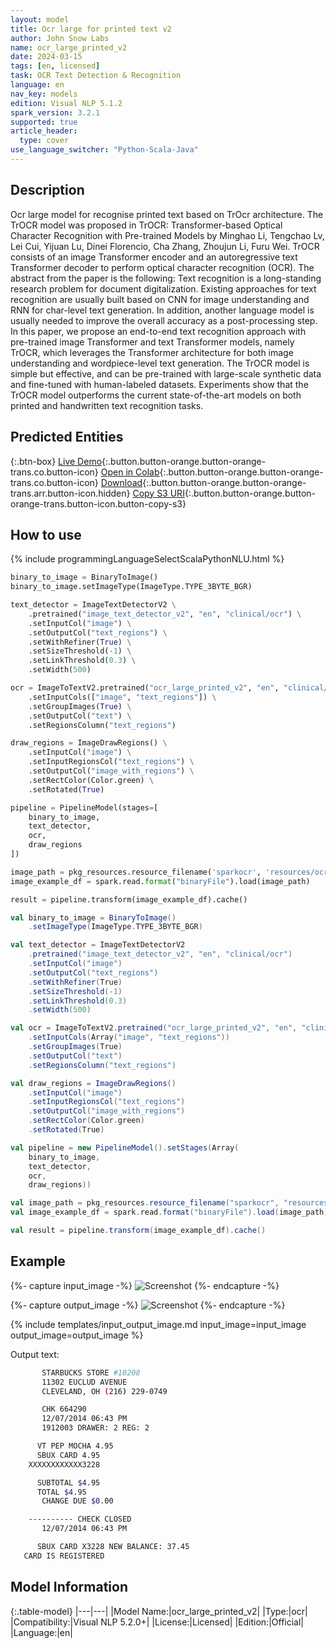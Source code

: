 ```yaml
---
layout: model
title: Оcr large for printed text v2
author: John Snow Labs
name: ocr_large_printed_v2
date: 2024-03-15
tags: [en, licensed]
task: OCR Text Detection & Recognition
language: en
nav_key: models
edition: Visual NLP 5.1.2
spark_version: 3.2.1
supported: true
article_header:
  type: cover
use_language_switcher: "Python-Scala-Java"
---
```


## Description

Ocr large model for recognise printed text based on TrOcr architecture. The TrOCR model was proposed in TrOCR: Transformer-based Optical Character Recognition with Pre-trained Models by Minghao Li, Tengchao Lv, Lei Cui, Yijuan Lu, Dinei Florencio, Cha Zhang, Zhoujun Li, Furu Wei. TrOCR consists of an image Transformer encoder and an autoregressive text Transformer decoder to perform optical character recognition (OCR).  The abstract from the paper is the following:  Text recognition is a long-standing research problem for document digitalization. Existing approaches for text recognition are usually built based on CNN for image understanding and RNN for char-level text generation. In addition, another language model is usually needed to improve the overall accuracy as a post-processing step. In this paper, we propose an end-to-end text recognition approach with pre-trained image Transformer and text Transformer models, namely TrOCR, which leverages the Transformer architecture for both image understanding and wordpiece-level text generation. The TrOCR model is simple but effective, and can be pre-trained with large-scale synthetic data and fine-tuned with human-labeled datasets. Experiments show that the TrOCR model outperforms the current state-of-the-art models on both printed and handwritten text recognition tasks.

## Predicted Entities

{:.btn-box}
[Live Demo](https://demo.johnsnowlabs.com/ocr/RECOGNIZE_PRINTED/){:.button.button-orange.button-orange-trans.co.button-icon}
[Open in Colab](https://colab.research.google.com/github/JohnSnowLabs/spark-ocr-workshop/blob/master/jupyter/Cards/SparkOcrImageToTextPrinted_V2_opt.ipynb){:.button.button-orange.button-orange-trans.co.button-icon}
[Download](https://s3.amazonaws.com/auxdata.johnsnowlabs.com/clinical/ocr/ocr_large_printed_v2_en_5.1.2_3.0_1701749193000.zip){:.button.button-orange.button-orange-trans.arr.button-icon.hidden}
[Copy S3 URI](s3://auxdata.johnsnowlabs.com/clinical/ocr/ocr_large_printed_v2_en_5.1.2_3.0_1701749193000.zip){:.button.button-orange.button-orange-trans.button-icon.button-copy-s3}


## How to use

<div class="tabs-box" markdown="1">
{% include programmingLanguageSelectScalaPythonNLU.html %}

```python
binary_to_image = BinaryToImage() 
binary_to_image.setImageType(ImageType.TYPE_3BYTE_BGR)

text_detector = ImageTextDetectorV2 \
    .pretrained("image_text_detector_v2", "en", "clinical/ocr") \
    .setInputCol("image") \
    .setOutputCol("text_regions") \
    .setWithRefiner(True) \
    .setSizeThreshold(-1) \
    .setLinkThreshold(0.3) \
    .setWidth(500)

ocr = ImageToTextV2.pretrained("ocr_large_printed_v2", "en", "clinical/ocr") \
    .setInputCols(["image", "text_regions"]) \
    .setGroupImages(True) \
    .setOutputCol("text") \
    .setRegionsColumn("text_regions")

draw_regions = ImageDrawRegions() \
    .setInputCol("image") \
    .setInputRegionsCol("text_regions") \
    .setOutputCol("image_with_regions") \
    .setRectColor(Color.green) \
    .setRotated(True)

pipeline = PipelineModel(stages=[
    binary_to_image,
    text_detector,
    ocr,
    draw_regions
])

image_path = pkg_resources.resource_filename('sparkocr', 'resources/ocr/images/check.jpg')
image_example_df = spark.read.format("binaryFile").load(image_path)

result = pipeline.transform(image_example_df).cache()
```
```scala
val binary_to_image = BinaryToImage() 
    .setImageType(ImageType.TYPE_3BYTE_BGR)

val text_detector = ImageTextDetectorV2
    .pretrained("image_text_detector_v2", "en", "clinical/ocr")
    .setInputCol("image")
    .setOutputCol("text_regions")
    .setWithRefiner(True)
    .setSizeThreshold(-1)
    .setLinkThreshold(0.3)
    .setWidth(500)

val ocr = ImageToTextV2.pretrained("ocr_large_printed_v2", "en", "clinical/ocr")
    .setInputCols(Array("image", "text_regions"))
    .setGroupImages(True)
    .setOutputCol("text")
    .setRegionsColumn("text_regions")

val draw_regions = ImageDrawRegions()
    .setInputCol("image")
    .setInputRegionsCol("text_regions")
    .setOutputCol("image_with_regions")
    .setRectColor(Color.green)
    .setRotated(True)

val pipeline = new PipelineModel().setStages(Array(
    binary_to_image,
    text_detector,
    ocr,
    draw_regions))

val image_path = pkg_resources.resource_filename("sparkocr", "resources/ocr/images/check.jpg")
val image_example_df = spark.read.format("binaryFile").load(image_path)

val result = pipeline.transform(image_example_df).cache()
```
</div>

## Example

{%- capture input_image -%}
![Screenshot](/assets/images/examples_ocr/image2.png)
{%- endcapture -%}

{%- capture output_image -%}
![Screenshot](/assets/images/examples_ocr/image2_out.png)
{%- endcapture -%}


{% include templates/input_output_image.md
input_image=input_image
output_image=output_image
%}

Output text:

```bash
       STARBUCKS STORE #10208
       11302 EUCLUD AVENUE
       CLEVELAND, OH (216) 229-0749

       CHK 664290
       12/07/2014 06:43 PM
       1912003 DRAWER: 2 REG: 2

      VT PEP MOCHA 4.95
      SBUX CARD 4.95
    XXXXXXXXXXXX3228

      SUBTOTAL $4.95
      TOTAL $4.95
       CHANGE DUE $0.00

    ---------- CHECK CLOSED
       12/07/2014 06:43 PM

      SBUX CARD X3228 NEW BALANCE: 37.45
   CARD IS REGISTERED
```
## Model Information

{:.table-model}
|---|---|
|Model Name:|ocr_large_printed_v2|
|Type:|ocr|
|Compatibility:|Visual NLP 5.2.0+|
|License:|Licensed|
|Edition:|Official|
|Language:|en|



